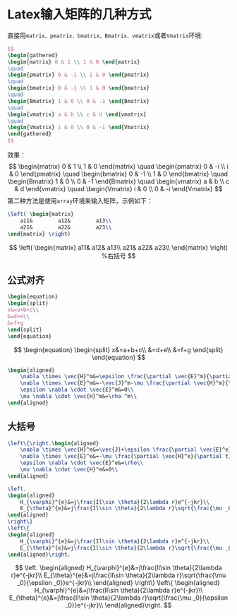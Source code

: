 # Latex输入矩阵的几种方式

直接用`matrix、pmatrix、bmatrix、Bmatrix、vmatrix`或者`Vmatrix`环境:

```latex
$$
\begin{gathered}
\begin{matrix} 0 & 1 \\ 1 & 0 \end{matrix}
\quad
\begin{pmatrix} 0 & -i \\ i & 0 \end{pmatrix}
\quad
\begin{bmatrix} 0 & -1 \\ 1 & 0 \end{bmatrix}
\quad
\begin{Bmatrix} 1 & 0 \\ 0 & -1 \end{Bmatrix}
\quad
\begin{vmatrix} a & b \\ c & d \end{vmatrix}
\quad
\begin{Vmatrix} i & 0 \\ 0 & -i \end{Vmatrix}
\end{gathered}
$$
```

 效果： 
$$
\begin{matrix} 0 & 1 \\ 1 & 0 \end{matrix}
\quad
\begin{pmatrix} 0 & -i \\ i & 0 \end{pmatrix}
\quad
\begin{bmatrix} 0 & -1 \\ 1 & 0 \end{bmatrix}
\quad
\begin{Bmatrix} 1 & 0 \\ 0 & -1 \end{Bmatrix}
\quad
\begin{vmatrix} a & b \\ c & d \end{vmatrix}
\quad
\begin{Vmatrix} i & 0 \\ 0 & -i \end{Vmatrix}
$$
第二种方法是使用`array`环境来输入矩阵，示例如下：

```latex
\left( \begin{matrix}
	a11&		a12&		a13\\
	a21&		a22&		a23\\
\end{matrix} \right) 
```

$$
\left( \begin{matrix}
	a11&		a12&		a13\\
	a21&		a22&		a23\\
\end{matrix} \right)               %右括号
$$

## 公式对齐

```latex
\begin{equation}
\begin{split}
x&=a+b+c\\
&=d+e\\
&=f+g
\end{split}
\end{equation}
```

$$
\begin{equation}
\begin{split}
x&=a+b+c\\
&=d+e\\
&=f+g
\end{split}
\end{equation}
$$

```latex
\begin{aligned}
	\nabla \times \vec{H}^m&=\epsilon \frac{\partial \vec{E}^m}{\partial t}\\
	\nabla \times \vec{E}^m&=-\vec{J}^m-\mu \frac{\partial \vec{H}^m}{\partial t}\\
	\epsilon \nabla \cdot \vec{E}^m&=0\\
	\mu \nabla \cdot \vec{H}^m&=\rho ^m\\
\end{aligned}
```



## 大括号

```latex
\left\{\right.\begin{aligned}
	\nabla \times \vec{H}^e&=\vec{J}+\epsilon \frac{\partial \vec{E}^e}{\partial t}\\
	\nabla \times \vec{E}^e&=-\mu \frac{\partial \vec{H}^e}{\partial t}\\
	\epsilon \nabla \cdot \vec{E}^e&=\rho\\
	\mu \nabla \cdot \vec{H}^e&=0\\
\end{aligned}
```

```latex
\left.  
\begin{aligned}
	H_{\varphi}^{e}&=j\frac{Il\sin \theta}{2\lambda r}e^{-jkr}\\
	E_{\theta}^{e}&=j\frac{Il\sin \theta}{2\lambda r}\sqrt{\frac{\mu _0}{\epsilon _0}}e^{-jkr}\\
\end{aligned}
\right\}
\left\{  
\begin{aligned}
	H_{\varphi}^{e}&=j\frac{Il\sin \theta}{2\lambda r}e^{-jkr}\\
	E_{\theta}^{e}&=j\frac{Il\sin \theta}{2\lambda r}\sqrt{\frac{\mu _0}{\epsilon _0}}e^{-jkr}\\
\end{aligned}\right.
```

$$
\left.  
\begin{aligned}
	H_{\varphi}^{e}&=j\frac{Il\sin \theta}{2\lambda r}e^{-jkr}\\
	E_{\theta}^{e}&=j\frac{Il\sin \theta}{2\lambda r}\sqrt{\frac{\mu _0}{\epsilon _0}}e^{-jkr}\\
\end{aligned}
\right\}
\left\{  
\begin{aligned}
	H_{\varphi}^{e}&=j\frac{Il\sin \theta}{2\lambda r}e^{-jkr}\\
	E_{\theta}^{e}&=j\frac{Il\sin \theta}{2\lambda r}\sqrt{\frac{\mu _0}{\epsilon _0}}e^{-jkr}\\
\end{aligned}\right.
$$

